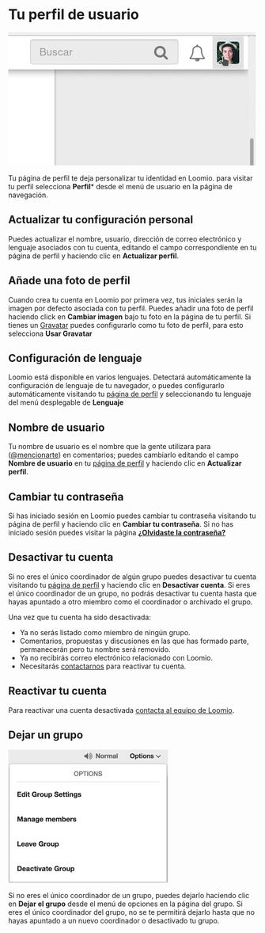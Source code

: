# Tu perfil de usuario

<img class="screenshot" alt="perfil de usuario" src="perfil_usuario.gif" />

Tu página de perfil te deja personalizar tu identidad en Loomio. para visitar tu perfil selecciona **Perfil*** desde el menú de usuario en la página de navegación.

## Actualizar tu configuración personal
Puedes actualizar el nombre, usuario, dirección de correo electrónico y lenguaje asociados con tu cuenta, editando el campo correspondiente en tu página de perfil y haciendo clic en **Actualizar perfil**.

## Añade una foto de perfil
Cuando crea tu cuenta en Loomio por primera vez, tus iniciales serán la imagen por defecto asociada con tu perfil. Puedes añadir una foto de perfil haciendo click en **Cambiar imagen** bajo tu foto en la página de tu perfil. Si tienes un [Gravatar](https://en.gravatar.com/) puedes configurarlo como tu foto de perfil, para esto selecciona **Usar Gravatar**

## Configuración de lenguaje
Loomio está disponible en varios lenguajes. Detectará automáticamente la configuración de  lenguaje de tu navegador, o puedes configurarlo automáticamente visitando tu [página de perfil](#your-user-profile) y seleccionando tu lenguaje del menú desplegable de **Lenguaje**

## Nombre de usuario
Tu nombre de usuario es el nombre que la gente utilizara para ([@mencionarte](comments.html#-mentioning-group-members)) en comentarios; puedes cambiarlo editando el campo **Nombre de usuario** en tu [página de perfil](#your-user-profile) y haciendo clic en **Actualizar perfil**.

## Cambiar tu contraseña
Si has iniciado sesión en Loomio puedes cambiar tu contraseña visitando tu página de perfil y haciendo clic en **Cambiar tu contraseña**. Si no has iniciado sesión puedes visitar la página [**¿Olvidaste la contraseña?**](https://www.loomio.org/users/password/new)

## Desactivar tu cuenta
Si no eres el único coordinador de algún grupo puedes desactivar tu cuenta visitando tu [página de perfil](#your-user-profile) y haciendo clic en **Desactivar cuenta**. Si eres el único coordinador de un grupo, no podrás desactivar tu cuenta hasta que hayas apuntado a otro miembro como el coordinador o archivado el grupo.

Una vez que tu cuenta ha sido desactivada:

* Ya no serás listado como miembro de ningún grupo.
* Comentarios, propuestas y discusiones en las que has formado parte, permanecerán pero tu nombre será removido.
* Ya no recibirás correo electrónico relacionado con Loomio.
* Necesitarás [contactarnos](https://loomio.org/contact) para reactivar tu cuenta.

## Reactivar tu cuenta
Para reactivar una cuenta desactivada [contacta al equipo de Loomio](https://loomio.org/contact).

## Dejar un grupo

<img class="screenshot" alt="Group options dropdown" src="options_dropdown.png" />

Si no eres el único coordinador de un grupo, puedes dejarlo haciendo clic en **Dejar el grupo** desde el menú de opciones en la página del grupo. Si eres el único coordinador del grupo, no se te permitirá dejarlo hasta que no hayas apuntado a un nuevo coordinador o desactivado tu grupo.
